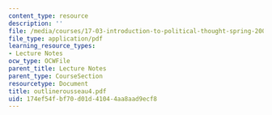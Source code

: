 ```yaml
---
content_type: resource
description: ''
file: /media/courses/17-03-introduction-to-political-thought-spring-2004/174ef54fbf70d01d41044aa8aad9ecf8_outlinerousseau4.pdf
file_type: application/pdf
learning_resource_types:
- Lecture Notes
ocw_type: OCWFile
parent_title: Lecture Notes
parent_type: CourseSection
resourcetype: Document
title: outlinerousseau4.pdf
uid: 174ef54f-bf70-d01d-4104-4aa8aad9ecf8
---
```

